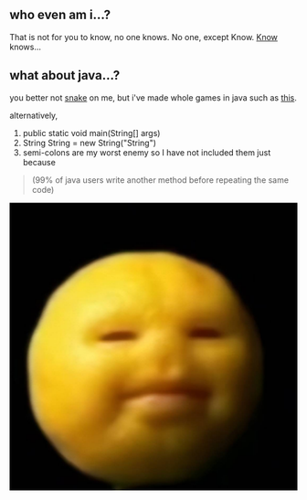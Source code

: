 ## who even am i...?

That is not for you to know, no one knows. No one, except Know. [Know](../blog/posts/Who%20is%20Toaster.md) knows...

## what about java...?

you better not [snake](https://github.com/FALoater/Snake) on me, but i've made whole games in java such as [this](https://github.com/FALoater/Top-Down-Platformer).

alternatively,
1. public static void main(String[] args)
2. String String = new String("String")
3. semi-colons are my worst enemy so I have not included them just because

> (99% of java users write another method before repeating the same code)

![img.png](img.png)
